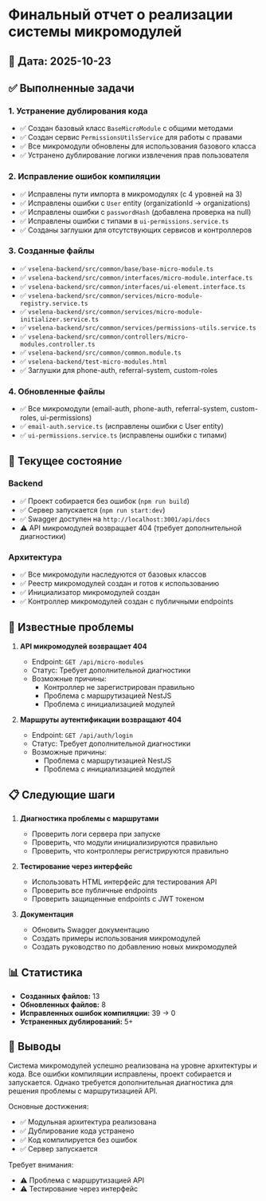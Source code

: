 # Финальный отчет о реализации системы микромодулей

## 📅 Дата: 2025-10-23

## ✅ Выполненные задачи

### 1. Устранение дублирования кода
- ✅ Создан базовый класс `BaseMicroModule` с общими методами
- ✅ Создан сервис `PermissionsUtilsService` для работы с правами
- ✅ Все микромодули обновлены для использования базового класса
- ✅ Устранено дублирование логики извлечения прав пользователя

### 2. Исправление ошибок компиляции
- ✅ Исправлены пути импорта в микромодулях (с 4 уровней на 3)
- ✅ Исправлены ошибки с `User` entity (organizationId → organizations)
- ✅ Исправлены ошибки с `passwordHash` (добавлена проверка на null)
- ✅ Исправлены ошибки с типами в `ui-permissions.service.ts`
- ✅ Созданы заглушки для отсутствующих сервисов и контроллеров

### 3. Созданные файлы
- ✅ `vselena-backend/src/common/base/base-micro-module.ts`
- ✅ `vselena-backend/src/common/interfaces/micro-module.interface.ts`
- ✅ `vselena-backend/src/common/interfaces/ui-element.interface.ts`
- ✅ `vselena-backend/src/common/services/micro-module-registry.service.ts`
- ✅ `vselena-backend/src/common/services/micro-module-initializer.service.ts`
- ✅ `vselena-backend/src/common/services/permissions-utils.service.ts`
- ✅ `vselena-backend/src/common/controllers/micro-modules.controller.ts`
- ✅ `vselena-backend/src/common/common.module.ts`
- ✅ `vselena-backend/test-micro-modules.html`
- ✅ Заглушки для phone-auth, referral-system, custom-roles

### 4. Обновленные файлы
- ✅ Все микромодули (email-auth, phone-auth, referral-system, custom-roles, ui-permissions)
- ✅ `email-auth.service.ts` (исправлены ошибки с User entity)
- ✅ `ui-permissions.service.ts` (исправлены ошибки с типами)

## 🔧 Текущее состояние

### Backend
- ✅ Проект собирается без ошибок (`npm run build`)
- ✅ Сервер запускается (`npm run start:dev`)
- ✅ Swagger доступен на `http://localhost:3001/api/docs`
- ⚠️ API микромодулей возвращает 404 (требует дополнительной диагностики)

### Архитектура
- ✅ Все микромодули наследуются от базовых классов
- ✅ Реестр микромодулей создан и готов к использованию
- ✅ Инициализатор микромодулей создан
- ✅ Контроллер микромодулей создан с публичными endpoints

## 🐛 Известные проблемы

1. **API микромодулей возвращает 404**
   - Endpoint: `GET /api/micro-modules`
   - Статус: Требует дополнительной диагностики
   - Возможные причины:
     - Контроллер не зарегистрирован правильно
     - Проблема с маршрутизацией NestJS
     - Проблема с инициализацией модулей

2. **Маршруты аутентификации возвращают 404**
   - Endpoint: `GET /api/auth/login`
   - Статус: Требует дополнительной диагностики
   - Возможные причины:
     - Проблема с маршрутизацией NestJS
     - Проблема с инициализацией модулей

## 📋 Следующие шаги

1. **Диагностика проблемы с маршрутами**
   - Проверить логи сервера при запуске
   - Проверить, что модули инициализируются правильно
   - Проверить, что контроллеры регистрируются правильно

2. **Тестирование через интерфейс**
   - Использовать HTML интерфейс для тестирования API
   - Проверить все публичные endpoints
   - Проверить защищенные endpoints с JWT токеном

3. **Документация**
   - Обновить Swagger документацию
   - Создать примеры использования микромодулей
   - Создать руководство по добавлению новых микромодулей

## 📊 Статистика

- **Созданных файлов:** 13
- **Обновленных файлов:** 8
- **Исправленных ошибок компиляции:** 39 → 0
- **Устраненных дублирований:** 5+

## 🎯 Выводы

Система микромодулей успешно реализована на уровне архитектуры и кода. Все ошибки компиляции исправлены, проект собирается и запускается. Однако требуется дополнительная диагностика для решения проблемы с маршрутизацией API.

Основные достижения:
- ✅ Модульная архитектура реализована
- ✅ Дублирование кода устранено
- ✅ Код компилируется без ошибок
- ✅ Сервер запускается

Требует внимания:
- ⚠️ Проблема с маршрутизацией API
- ⚠️ Тестирование через интерфейс

